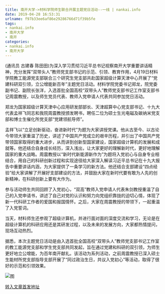 ```yaml
---
title: 南开大学->材料学院师生联合开展主题党日活动--一线 | nankai.info
date: 2019-04-28 16:53:31
urlname: f97b33ee6af86e29286766d71f39b5fe
tags: 
- nankai.info
- 南开大学
- 南开
categories:
- nankai.info
- 南开大学
---
```


(通讯员 古建春 陈田田)为深入学习贯彻习近平总书记视察南开大学重要讲话精神，充分发挥“双带头人”教师党支部书记的示范、引领、教育作用，4月19日材料学院教工能源党支部联合三个研究生党支部共赴国家超级计算天津中心开展了“党建科研双引领，立公增能新百年”主题党日活动。材料学院党委书记郑龙，院党委副书记、副院长张洋，入选首批全国高校“双带头人”教师党支部书记工作室支部书记周震教授，以及师生党员代表、教师入党申请人代表共同参加党日活动。

郑龙为国家超级计算天津中心应用研发部部长、天津超算中心党支部书记、十九大代表孟祥飞同志和我院周震教授颁发聘书，聘任二位为硕士生光电磁及碳纳米党支部和博士生催化所党支部“党建领航导师”。

孟祥飞以“立足创新驱动，奋进新时代”为题为大家讲授党课。他从古至今、以古论今带领大家重温了历史，讲述了中国共产党成立的艰辛历程，并引出了中国共产党带领国家取得的重大进步，从而讲到创新型国家建设，国家超级计算机的发展和成就等。他还结合自身成长经历，深入浅出，让大家更好的理解新时代，更好地理解国家的重大战略。周震教授以“新时代新能源新作为”为题将入党初心与自身专业相结合，用自己的科研创新过程和实现途径给大家深入解读习近平总书记在十九大报告中重要讲话内涵，为大家提供了一条学习的新方法。他还结合支部建设“四点经验”给大家讲解了开展好支部建设的方法，并鼓励大家在新时代要有敢为人先的创新精神，在科研创新上要有大作为。

参与活动师生共同回顾了入党初心，“双高”教师入党申请人代表朱剑教授重温了自己的入党申请书，讲述了自己对党的认识和努力向党组织靠拢的迫切心情，体现了新一代科研工作者的爱国和报国情怀。之后，大家在周震教授的带领下，一起重温了入党誓词。

当天，材料师生还参观了超级计算机，并进行面对面的深度交流和学习，无论是在超级计算机的科研应用还是其研发过程，以及未来的发展方向，大家都热情提问，现场互动热烈。

据悉，本次主题党日活动是由入选首批全国高校“双带头人”教师党支部书记工作室的教工能源党支部和学生党支部共同发起，旨在通过党建和科研的双引领，为师生更好地立公增能，为百年南开献礼。该活动为系列活动，之前周震教授已深入硕士生能材所党支部指导支部开展了“同过政治生日，共议入党初心”等活动，取得了很好的示范和引领效果。

![图](http://news.nankai.edu.cn/pic/0/00/35/03/350350_916029.png)

[转入文章首发地址](http://news.nankai.edu.cn/zhxw/system/2019/04/21/000446283.shtml)